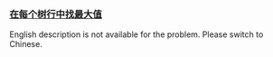 ### [在每个树行中找最大值](https://leetcode.com/problems/hPov7L)

<p>English description is not available for the problem. Please switch to Chinese.</p>
